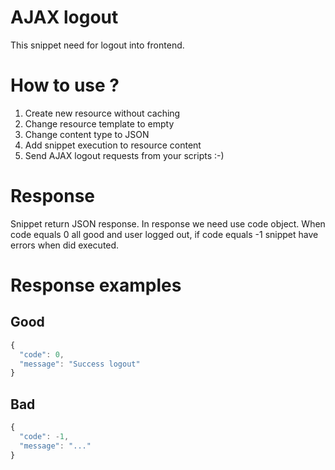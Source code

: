 # AJAX logout 
This snippet need for logout into frontend.

# How to use ?
1. Create new resource without caching
2. Change resource template to empty
3. Change content type to JSON
4. Add snippet execution to resource content
4. Send AJAX logout requests from your scripts :-)

# Response
Snippet return JSON response. 
In response we need use code object. When code equals 0 all good and user logged out, if code equals -1 snippet have errors when did executed.

# Response examples

## Good
```javascript
{
  "code": 0,
  "message": "Success logout"
}
```

## Bad
```javascript
{
  "code": -1,
  "message": "..."
}
```
